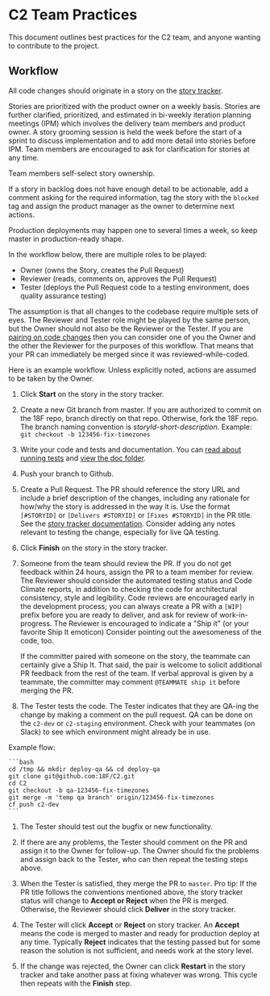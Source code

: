 # C2 Team Practices

This document outlines best practices for the C2 team, and anyone wanting to contribute to the project.

## Workflow

All code changes should originate in a story on the [story tracker](https://pivotaltracker.com/n/projects/1149728).

Stories are prioritized with the product owner on a weekly basis.
Stories are further clarified, prioritized, and estimated in bi-weekly iteration planning meetings (IPM)
which involves the delivery team members and product owner.
A story grooming session is held the week before the start of a sprint to discuss implementation
and to add more detail into stories before IPM. Team members are encouraged to ask for clarification for stories at any time.

Team members self-select story ownership.

If a story in backlog does not have enough detail to be actionable, add a
comment asking for the required information, tag the story with the `blocked`
tag and assign the product manager as the owner to determine next actions.

Production deployments may happen one to several times a week, so keep master in production-ready shape.

In the workflow below, there are multiple roles to be played:

* Owner (owns the Story, creates the Pull Request)
* Reviewer (reads, comments on, approves the Pull Request)
* Tester (deploys the Pull Request code to a testing environment, does quality assurance testing)

The assumption is that all changes to the codebase require multiple sets of eyes. The Reviewer and Tester
role might be played by the same person, but the Owner should not also be the Reviewer or the Tester.
If you are [pairing on code changes](https://en.wikipedia.org/wiki/Pair_programming) then
you can consider one of you the Owner and the other the Reviewer for the purposes of this workflow. That
means that your PR can immediately be merged since it was reviewed-while-coded.

Here is an example workflow. Unless explicitly noted, actions are assumed to be taken by the Owner.

1. Click **Start** on the story in the story tracker.

1. Create a new Git branch from master.
If you are authorized to commit on the 18F repo, branch directly on that repo.
Otherwise, fork the 18F repo. The branch naming convention is *storyId*-*short-description*.
Example: `git checkout -b 123456-fix-timezones`

1. Write your code and tests and documentation. You can
[read about running tests](https://github.com/18F/C2/blob/master/doc/setup.md#running-tests)
and [view the doc folder](https://github.com/18F/C2/tree/master/doc).

1. Push your branch to Github.

1. Create a Pull Request. The PR should reference the story URL and include a brief description
of the changes, including any rationale for how/why the story is addressed in the way it is. Use the format
`[#STORYID]` or `[Delivers #STORYID]` or `[Fixes #STORYID]` in the PR title.
See the [story tracker
documentation](https://www.pivotaltracker.com/help/api?version=v5#Tracker_Updates_in_SCM_Post_Commit_Hooks).
Consider adding any notes relevant to testing the change, especially for live QA
testing.

1. Click **Finish** on the story in the story tracker.

1. Someone from the team should review the PR. If you do not get feedback within 24 hours,
assign the PR to a team member for review. The Reviewer should consider the automated
testing status and Code Climate reports, in addition to checking the code for architectural
consistency, style and legibility. Code reviews are encouraged early in the development process;
you can always create a PR with a `[WIP]` prefix before you are ready to deliver, and ask for review
of work-in-progress. The Reviewer is encouraged to indicate a "Ship it" (or your favorite Ship It emoticon)
Consider pointing out the awesomeness of the code, too.

    If the committer paired with someone on the story, the teammate can
certainly give a Ship It. That said, the pair is welcome to solicit additional
PR feedback from the rest of the team. If verbal approval is given by a
teammate, the committer may comment `@TEAMMATE ship it` before merging the PR.

1. The Tester tests the code. The Tester indicates that they are QA-ing the
change by making a comment on the pull request. QA can be done on the
`c2-dev` or `c2-staging` environment. Check with your teammates (on Slack) to
see which environment might already be in use.

Example flow:

    ```bash
    cd /tmp && mkdir deploy-qa && cd deploy-qa
    git clone git@github.com:18F/C2.git
    cd C2
    git checkout -b qa-123456-fix-timezones
    git merge -m 'temp qa branch' origin/123456-fix-timezones
    cf push c2-dev
    ```

1. The Tester should test out the bugfix or new functionality.

1. If there are any problems, the Tester should comment on the PR and assign it to the Owner for follow-up.
The Owner should fix the problems and assign back to the Tester, who can then repeat the testing steps above.

1. When the Tester is satisfied, they merge the PR to `master`.
Pro tip: If the PR title follows the conventions mentioned above,
the story tracker status will change to **Accept or Reject** when the PR is merged.
Otherwise, the Reviewer should click **Deliver** in the story tracker.

1. The Tester will click **Accept** or **Reject** on story tracker. An **Accept** means the code is merged
to master and ready for production deploy at any time. Typically **Reject** indicates
that the testing passed but for some reason the solution is not sufficient, and needs work at the
story level.

1. If the change was rejected, the Owner can click **Restart** in the story tracker and take another pass at fixing
whatever was wrong. This cycle then repeats with the **Finish** step.
